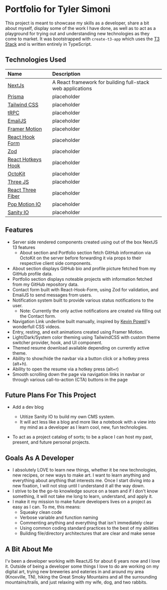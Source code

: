 # Portfolio for Tyler Simoni

This project is meant to showcase my skills as a developer, share a bit about myself, display some of the work I have done, as well as to act as a playground for trying out and understanding new technologies as they come to market. It was bootstrapped with `create-t3-app` which uses the [T3 Stack](https://create.t3.gg/) and is written entirely in TypeScript.

## Technologies Used
| Name | Description |
|:------|:------|
| [NextJs](https://nextjs.org)| A React framework for building full-stack web applications |
| [Prisma](https://prisma.io) | placeholder |
| [Tailwind CSS](https://tailwindcss.com) | placeholder |
| [tRPC](https://trpc.io) |  placeholder |
| [EmailJS](https://www.emailjs.com/)| placeholder |
| [Framer Motion](https://www.framer.com/motion/)| placeholder |
| [React Hook Form](https://react-hook-form.com/)| placeholder |
| [Zod](https://zod.dev/)| placeholder |
| [React Hotkeys Hook](https://github.com/JohannesKlauss/react-hotkeys-hook)| placeholder |
| [OctoKit](https://github.com/octokit)| placeholder |
| [Three JS](https://threejs.org/)| placeholder |
| [React Three Fiber](https://docs.pmnd.rs/react-three-fiber/getting-started/introduction)| placeholder |
| [Pop Motion IO](https://popmotion.io/)| placeholder |
| [Sanity IO](https://www.sanity.io/)| placeholder |

## Features

- Server side rendered components created using out of the box NextJS 13 features
  - About section and Portfolio section fetch GitHub information via OctoKit on the server before forwarding it via props to their respective client side components.
- About section displays GitHub bio and profile picture fetched from my GitHub profile data.
- Portfolio section displays noteable projects with information fetched from my GitHub repository data.
- Contact form built with React-Hook-Form, using Zod for validation, and EmailJS to send messages from users.
- Notification system built to provide various status notifications to the user.
  - Note: Currently the only active notifications are created via filling out the Contact form.
- Navigation Link underline built manually, inspired by [Kevin Powell](https://www.youtube.com/@KevinPowell)'s wonderfull CSS videos.
- Entry, resting, and exit animations created using Framer Motion.
- Light/Dark/System color theming using TailwindCSS with custom theme switcher provider, hook, and UI component.
- Themed resume download available depending on currently active theme.
- Ability to show/hide the navbar via a button click or a hotkey press (alt+h).
- Ability to open the resume via a hotkey press (alt+r)
- Smooth scrolling down the page via navigation links in navbar or through various call-to-action (CTA) buttons in the page

## Future Plans For This Project

- Add a dev blog

  - Utitize Sanity IO to build my own CMS system.
  - It will act less like a blog and more like a notebook with a view into my mind as a developer as I learn cool, new, fun technologies.

- To act as a project catalog of sorts; to be a place I can host my past, present, and future personal projects.

## Goals As A Developer

- I absolutely LOVE to learn new things, whether it be new technologies, new recipes, or new ways to make art. I want to learn anything and everything about anything that interests me. Once I start diving into a new fixation, I will not stop until I understand it all the way down.
- I strive to be the go-to knowledge source on a team and if I don't know something, it will not take me long to learn, understand, and apply it.
- I make it my mission to make future developers lives on a project as easy as I can. To me, this means:
  - Squeaky clean code
  - Verbose variable and function naming
  - Commenting anything and everything that isn't immediately clear
  - Using common coding standard practices to the best of my abilities
  - Building file/directory architectures that are clear and make sense

## A Bit About Me

I'v been a developer working with ReactJS for about 6 years now and I love it. Outside of being a developer some things I love to do are working on my digital art, trying new breweries and eateries in and around my area (Knoxville, TN), hiking the Great Smoky Mountains and all the surrounding mountains/trails, and just relaxing with my wife, dog, and two rabbits.

